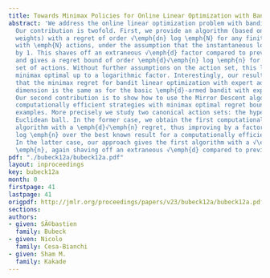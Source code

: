 ```yaml
---
title: Towards Minimax Policies for Online Linear Optimization with Bandit Feedback
abstract: 'We address the online linear optimization problem with bandit feedback.
  Our contribution is twofold. First, we provide an algorithm (based on exponential
  weights) with a regret of order √\emph{dn} log \emph{N} for any finite action set
  with \emph{N} actions, under the assumption that the instantaneous loss is bounded
  by 1. This shaves off an extraneous √\emph{d} factor compared to previous works,
  and gives a regret bound of order \emph{d}√\emph{n} log \emph{n} for any compact
  set of actions. Without further assumptions on the action set, this last bound is
  minimax optimal up to a logarithmic factor. Interestingly, our result also shows
  that the minimax regret for bandit linear optimization with expert advice in \emph{d}
  dimension is the same as for the basic \emph{d}-armed bandit with expert advice.
  Our second contribution is to show how to use the Mirror Descent algorithm to obtain
  computationally efficient strategies with minimax optimal regret bounds in specific
  examples. More precisely we study two canonical action sets: the hypercube and the
  Euclidean ball. In the former case, we obtain the first computationally efficient
  algorithm with a \emph{d}√\emph{n} regret, thus improving by a factor √\emph{d}
  log \emph{n} over the best known result for a computationally efficient algorithm.
  In the latter case, our approach gives the first algorithm with a √\emph{dn} log
  \emph{n}, again shaving off an extraneous √\emph{d} compared to previous works.'
pdf: "./bubeck12a/bubeck12a.pdf"
layout: inproceedings
key: bubeck12a
month: 0
firstpage: 41
lastpage: 41
origpdf: http://jmlr.org/proceedings/papers/v23/bubeck12a/bubeck12a.pdf
sections: 
authors:
- given: SÃ©bastien
  family: Bubeck
- given: Nicolo
  family: Cesa-Bianchi
- given: Sham M.
  family: Kakade
---
```

